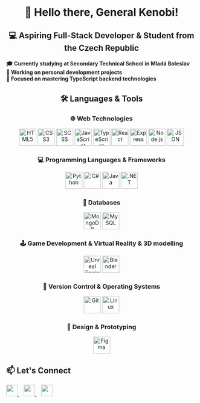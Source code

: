 <h1 align="center">👋 Hello there, General Kenobi!</h1>
<h2 align="center">💻 Aspiring Full-Stack Developer & Student from the Czech Republic</h2>

<h4 align="left">
  🎓 <strong>Currently studying at Secondary Technical School in Mladá Boleslav</strong><br/>
  🔧 Working on personal development projects<br/>
  🚀 Focused on mastering <strong>TypeScript backend technologies</strong>
</h4>
<h2 align="center">🛠️ Languages & Tools</h2>

<h3 align="center">🌐 Web Technologies</h3>
<p align="center">
  <img src="https://skillicons.dev/icons?i=html" width="45" title="HTML5" />
  <img src="https://skillicons.dev/icons?i=css" width="45" title="CSS3" />
  <img src="https://skillicons.dev/icons?i=scss" width="45" title="SCSS" />
  <img src="https://skillicons.dev/icons?i=js" width="45" title="JavaScript" />
  <img src="https://skillicons.dev/icons?i=ts" width="45" title="TypeScript" />
  <img src="https://skillicons.dev/icons?i=react" width="45" title="React" />
  <img src="https://skillicons.dev/icons?i=express" width="45" title="Express" />
  <img src="https://skillicons.dev/icons?i=nodejs" width="45" title="Node.js" />
  <img src="https://skillicons.dev/icons?i=json" width="45" title="JSON" />
</p>

<h3 align="center">💻 Programming Languages & Frameworks</h3>
<p align="center">
  <img src="https://skillicons.dev/icons?i=python" width="45" title="Python" />
  <img src="https://skillicons.dev/icons?i=csharp" width="45" title="C#" />
  <img src="https://skillicons.dev/icons?i=java" width="45" title="Java" />
  <img src="https://skillicons.dev/icons?i=dotnet" width="45" title=".NET" />
</p>

<h3 align="center">💾 Databases</h3>
<p align="center">
  <img src="https://skillicons.dev/icons?i=mongodb" width="45" title="MongoDB" />
  <img src="https://skillicons.dev/icons?i=mysql" width="45" title="MySQL" />
</p>

<h3 align="center">🕹️ Game Development & Virtual Reality & 3D modelling</h3>
<p align="center">
  <img src="https://skillicons.dev/icons?i=unreal" width="45" title="Unreal Engine" />
  <img src="https://skillicons.dev/icons?i=blender" width="45" title="Blender" />
</p>

<h3 align="center">🔧 Version Control & Operating Systems</h3>
<p align="center">
  <img src="https://skillicons.dev/icons?i=git" width="45" title="Git" />
  <img src="https://skillicons.dev/icons?i=linux" width="45" title="Linux" />
</p>

<h3 align="center">🎨 Design & Prototyping</h3>
<p align="center">
  <img src="https://skillicons.dev/icons?i=figma" width="45" title="Figma" />
</p>

<h2 align="left">📫 Let's Connect</h2>

<p align="left">
  <a href="mailto:ofila12@seznam.cz" title="Email" target="_blank" rel="noopener noreferrer">
    <img src="https://skillicons.dev/icons?i=gmail" width="30" />
  </a>
  &nbsp;&nbsp;
  <a href="https://www.linkedin.com/in/ond%C5%99ej-f%C3%ADla-4043272a5/" title="LinkedIn" target="_blank" rel="noopener noreferrer">
    <img src="https://skillicons.dev/icons?i=linkedin" width="30" />
  </a>
  &nbsp;&nbsp;
  <a href="https://discord.com/users/xxxondraxxx" title="Discord" target="_blank" rel="noopener noreferrer">
    <img src="https://skillicons.dev/icons?i=discord" width="30" />
  </a>
</p>
